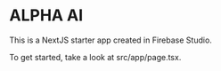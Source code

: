 # ALPHA AI

This is a NextJS starter app created in Firebase Studio.

To get started, take a look at src/app/page.tsx.
